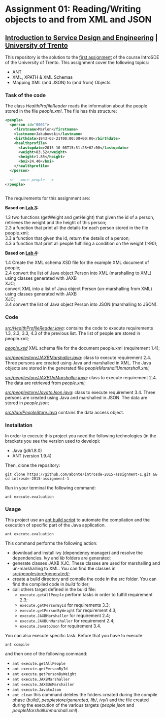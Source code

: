 # Assignment 01: Reading/Writing objects to and from XML and JSON

## [Introduction to Service Design and Engineering](https://github.com/IntroSDE) | [University of Trento](http://www.unitn.it/) 


This repository is the solution to the [first assignment](https://sites.google.com/a/unitn.it/introsde_2015-16/lab-sessions/assignments/assignment-1) of the course IntroSDE of the University of Trento. This assignment cover the following topics:

* ANT
* XML, XPATH & XML Schemas
* Mapping XML (and JSON) to (and from) Objects

### Task of the code

The class *HealthProfileReader* reads the information about the people stored in the file *people.xml*. The file has this structure:

```xml
<people>
  <person id="0001">
    <firstname>Marlon</firstname>
    <lastname>Jakubowski</lastname>
    <birthdate>1943-03-21T00:00:00+00:00</birthdate>
    <healthprofile>
      <lastupdate>2015-10-08T15:51:28+02:00</lastupdate>
      <weight>83.52</weight>
      <height>1.85</height>
      <bmi>24.40</bmi>
    </healthprofile>
  </person>
  
  <!-- more people -->
</people>
  
```
The requirements for this assignment are:

**Based on [Lab 3](https://github.com/IntroSDE/lab03):**

1.3 two functions (getWeight and getHeight) that given the id of a person, retrieves the weight and the height of this person;  
2.3 a function that print all the details for each person stored in the file people.xml;  
3.3 a function that given the id, return the details of a person;  
4.3 a function that print all people fulfilling a condition on the weight (>90);

**Based on [Lab 4](https://github.com/IntroSDE/lab04):**
    
1.4 Create the XML schema XSD file for the example XML document of people;  
2.4 convert the list of Java object Person into XML (marshalling to XML) using classes generated with JAXB                       
    XJC;  
    convert XML into a list of Java object Person (un-marshalling from XML) using classes generated with JAXB   
    XJC;  
3.4 convert the list of Java object Person into JSON (marshalling to JSON).

### Code

*[src/HealthProfileReader.java](src/HealthProfileReader.java)*: contains the code to execute requirements 1.3, 2.3, 3.3, 4.3 of the previous list. The list of people are stored in people.xml;

*[people.xsd](people.xsd)* XML schema file for the document people.xml (requirement 1.4);

*[src/peoplestore/JAXBMarshaller.java](src/peoplestore/JAXBMarshaller.java)*: class to execute requirement 2.4. Three persons are created using Java and marshalled in XML. The Java objects are stored in the generated file *peopleMarshallUnmarshall.xml*;

*[src/peoplestore/JAXBUnMarshaller.java](src/peoplestore/JAXBUnMarshaller.java)*: class to execute requirement 2.4. The data are retrieved from *people.xml*;

*[src/peoplestore/JavatoJson.java](src/JavatoJson.java)*: class to execute requirement 3.4. Three persons are created using Java and marshalled in JSON. The data are stored in *people.json*; 

*[src/dao/PeopleStore.java](src/dao/PeopleStore.java)* contains the data access object.

### Installation

In order to execute this project you need the following technologies (in the brackets you see the version used to develop):

* Java (jdk1.8.0)
* ANT (version 1.9.4)

Then, clone the repository:

```
git clone https://github.com/abonte/introsde-2015-assignment-1.git && cd introsde-2015-assignment-1
```

Run in your terminal the following command:
```
ant execute.evaluation
```

### Usage
This project use an [ant build script](build.xml) to automate the compilation and the execution of specific part of the Java application.
```
ant execute.evaluation
```
This command performs the following action:

* download and install ivy (dependency manager) and resolve the dependencies. *Ivy* and *lib* folders are generated;
* generate classes JAXB XJC. These classes are used for marshalling and un-marshalling to XML. You can find the classes in [src/peoplestore/generated/](src/peoplestore/generated/);
* create a build directory and compile the code in the src folder. You can find the compiled code in *build* folder;
* call others target defined in the build file:
    * `execute.getAllPeople` perform tasks in order to fulfill requirement 2.3;
    * `execute.getPersonById` for requirements 3.3;
    * `execute.getPersonByWeight` for requirement 4.3;
    * `execute.JAXBMarshaller` for requirement 2.4;
    * `execute.JAXBUnMarshaller` for requirement 2.4;
    * `execute.JavatoJson` for requirement 3.4.

You can also execute specific task. Before that you have to execute
```
ant compile
```
and then one of the following command:

* `ant execute.getAllPeople`
* `ant execute.getPersonById`
* `ant execute.getPersonByWeight`
* `ant execute.JAXBMarshaller`
* `ant execute.JAXBUnMarshaller`
* `ant execute.JavatoJson`
* `ant clean` this command deletes the folders created during the compile phase (*build/*, *peoplestore/generated*, *lib/*, *ivy/*) and the file created during the execution of the various targets (*people.json* and *peopleMarshallUnmarshall.xml*). 